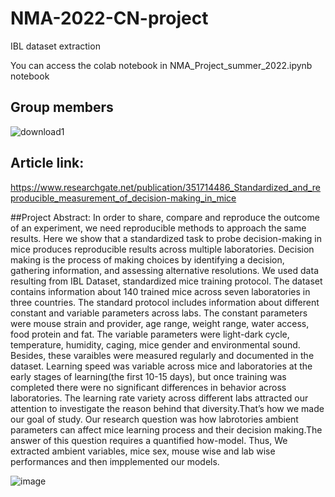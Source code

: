 # NMA-2022-CN-project
IBL dataset extraction

You can access the colab notebook in NMA_Project_summer_2022.ipynb notebook

## Group members

![download1](https://github.com/Sepehr2001/NMA-2022-CN-project/assets/101628099/40d6f2be-d3e9-4a68-a0e0-d7841acb601f)


## Article link: 
https://www.researchgate.net/publication/351714486_Standardized_and_reproducible_measurement_of_decision-making_in_mice

##Project Abstract:
In order to share, compare and reproduce the outcome of an experiment, we need reproducible methods to approach the same results. Here we show that a standardized task to probe decision-making in mice produces reproducible results across multiple laboratories. Decision making is the process of making choices by identifying a decision, gathering information, and assessing alternative resolutions.
We used data resulting from IBL Dataset, standardized mice training protocol. The dataset contains information about 140 trained mice across seven laboratories in three countries. The standard protocol includes information about different constant and variable parameters across labs. The constant parameters were mouse strain and provider, age range, weight range, water access, food protein and fat. The variable parameters were light-dark cycle, temperature, humidity, caging, mice gender and environmental sound. Besides, these varaibles were measured regularly and documented in the dataset.
Learning speed was variable across mice and laboratories at the early stages of learning(the first 10-15 days), but once training was completed there were no significant differences in behavior across laboratories.
The learning rate variety across different labs attracted our attention to investigate the reason behind that diversity.That’s how we made our goal of study.
Our research question was how labrotories ambient parameters can affect mice learning process and their decision making.The answer of this question requires a quantified how-model.
Thus, We extracted ambient variables, mice sex, mouse wise and lab wise performances and then impplemented our models.

![image](https://user-images.githubusercontent.com/101628099/203226334-7ee3dab4-d632-42f0-9c77-d7691575ad15.png)

